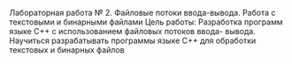 Лабораторная работа № 2. Файловые потоки ввода-вывода. 
Работа с текстовыми и бинарными файлами
Цель работы:  Разработка программ языке С++ с использованием файловых
потоков ввода- вывода. Научиться разрабатывать программы языке С++ для обработки
текстовых и бинарных файлов